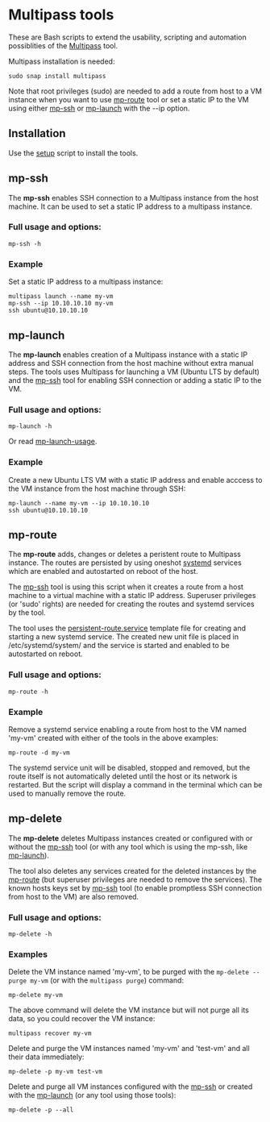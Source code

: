 # Multipass tools
These are Bash scripts to extend the usability, scripting and automation possiblities of the [Multipass](https://multipass.run/) tool.

Multipass installation is needed:
```
sudo snap install multipass
```
Note that root privileges (sudo) are needed to add a route from host to a VM instance when you want to use [mp-route](#mp-route) tool or set a static IP to the VM using either [mp-ssh](#mp-ssh) or [mp-launch](#mp-launch) with the --ip option.

## Installation

Use the [setup](../README.md#setup) script to install the tools.

## mp-ssh
The **mp-ssh** enables SSH connection to a Multipass instance from the host machine.
It can be used to set a static IP address to a multipass instance.

### Full usage and options:
```
mp-ssh -h
```

### Example
Set a static IP address to a multipass instance:
```
multipass launch --name my-vm
mp-ssh --ip 10.10.10.10 my-vm
ssh ubuntu@10.10.10.10
```

## mp-launch
The **mp-launch** enables creation of a Multipass instance with a static IP address and SSH connection from the host machine without extra manual steps. The tools uses Multipass for launching a VM (Ubuntu LTS by default) and the [mp-ssh](#mp-ssh) tool for enabling SSH connection or adding a static IP to the VM.

### Full usage and options:
```
mp-launch -h
```
Or read [mp-launch-usage](mp-launch-usage).

### Example
Create a new Ubuntu LTS VM with a static IP address and enable acccess to the VM instance from the host machine through SSH:
```
mp-launch --name my-vm --ip 10.10.10.10
ssh ubuntu@10.10.10.10
```

## mp-route
The **mp-route** adds, changes or deletes a peristent route to Multipass instance. The routes are persisted by using oneshot [systemd](https://systemd.io/) services which are enabled and autostarted on reboot of the host. 

The [mp-ssh](#mp-ssh) tool is using this script when it creates a route from a host machine to a virtual machine with a static IP address. Superuser privileges (or 'sudo' rights) are needed for creating the routes and systemd services by the tool.

The tool uses the [persistent-route.service](persistent-route.service) template file for creating and starting a new systemd service. The created new unit file is placed in /etc/systemd/system/ and the service is started and enabled to be autostarted on reboot.

### Full usage and options:
```
mp-route -h
```

### Example
Remove a systemd service enabling a route from host to the VM named 'my-vm' created with either of the tools in the above examples:
```
mp-route -d my-vm
```
The systemd service unit will be disabled, stopped and removed, but the route itself is not automatically deleted until the host or its network is restarted. But the script will display a command in the terminal which can be used to manually remove the route.

## mp-delete
The **mp-delete** deletes Multipass instances created or configured with or without the [mp-ssh](#mp-ssh) tool (or with any tool which is using the mp-ssh, like [mp-launch](#mp-launch)).

The tool also deletes any services created for the deleted instances by the [mp-route](#mp-route) (but superuser privileges are needed to remove the services). The known hosts keys set by [mp-ssh](#mp-ssh) tool (to enable promptless SSH connection from host to the VM) are also removed.

### Full usage and options:
```
mp-delete -h
```

### Examples
Delete the VM instance named 'my-vm', to be purged with the `mp-delete --purge my-vm` (or with the `multipass purge`) command:
```
mp-delete my-vm
```
The above command will delete the VM instance but will not purge all its data, so you could recover the VM instance:
```
multipass recover my-vm
```
Delete and purge the VM instances named 'my-vm' and 'test-vm' and all their data immediately:
```
mp-delete -p my-vm test-vm
```
Delete and purge all VM instances configured with the [mp-ssh](#mp-ssh) or created with the [mp-launch](#mp-launch) (or any tool using those tools):
```
mp-delete -p --all
```
